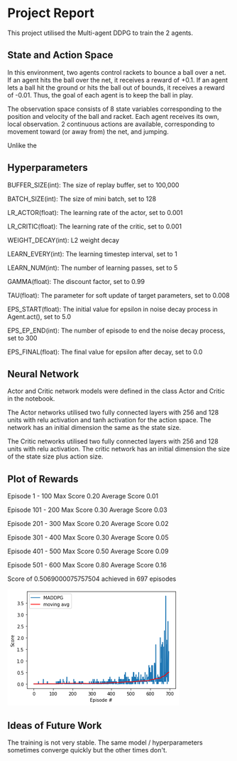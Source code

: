 # Project Report
This project utilised the Multi-agent DDPG to train the 2 agents.
## State and Action Space
In this environment, two agents control rackets to bounce a ball over a net. If an agent hits the ball over the net, it receives a reward of +0.1.  If an agent lets a ball hit the ground or hits the ball out of bounds, it receives a reward of -0.01.  Thus, the goal of each agent is to keep the ball in play.

The observation space consists of 8 state variables corresponding to the position and velocity of the ball and racket. Each agent receives its own, local observation.  2 continuous actions are available, corresponding to movement toward (or away from) the net, and jumping.

Unlike the 
## Hyperparameters
BUFFER_SIZE(int): The size of replay buffer, set to 100,000

BATCH_SIZE(int): The size of mini batch, set to 128

LR_ACTOR(float): The learning rate of the actor, set to 0.001

LR_CRITIC(float): The learning rate of the critic, set to 0.001

WEIGHT_DECAY(int): L2 weight decay

LEARN_EVERY(int): The learning timestep interval, set to 1

LEARN_NUM(int): The number of learning passes, set to 5

GAMMA(float): The discount factor, set to 0.99

TAU(float): The parameter for soft update of target parameters, set to 0.008

EPS_START(float): The initial value for epsilon in noise decay process in Agent.act(), set to 5.0

EPS_EP_END(int): The number of episode to end the noise decay process, set to 300

EPS_FINAL(float): The final value for epsilon after decay, set to 0.0

## Neural Network
Actor and Critic network models were defined in the class Actor and Critic in the notebook. 

The Actor networks utilised two fully connected layers with 256 and 128 units with relu activation and tanh activation for the action space. The network has an initial dimension the same as the state size.

The Critic networks utilised two fully connected layers with 256 and 128 units with relu activation. The critic network has  an initial dimension the size of the state size plus action size.


## Plot of Rewards
[image1]:./score.png

Episode 1 - 100	Max Score 0.20	Average Score 0.01

Episode 101 - 200	Max Score 0.30	Average Score 0.03

Episode 201 - 300	Max Score 0.20	Average Score 0.02

Episode 301 - 400	Max Score 0.30	Average Score 0.05

Episode 401 - 500	Max Score 0.50	Average Score 0.09

Episode 501 - 600	Max Score 0.80	Average Score 0.16

Score of 0.5069000075757504 achieved in 697 episodes

![Plot of Rewards][image1]

## Ideas of Future Work
The training is not very stable. The same model / hyperparameters sometimes converge quickly but the other times don't.